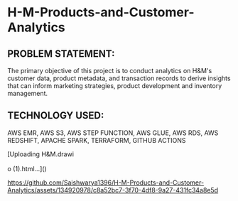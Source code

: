 # H-M-Products-and-Customer-Analytics

## PROBLEM STATEMENT:
The primary objective of this project is to conduct analytics on H&M's customer data, product metadata, and transaction records to derive insights that can inform marketing strategies, product development and inventory management.

## TECHNOLOGY USED:
AWS EMR, AWS S3, AWS STEP FUNCTION, AWS GLUE, AWS RDS, AWS REDSHIFT, APACHE SPARK, TERRAFORM, GITHUB ACTIONS 



[Uploading H&M.drawi<!--[if IE]><meta http-equiv="X-UA-Compatible" content="IE=5,IE=9" ><![endif]-->
<!DOCTYPE html>
<html>
<head>
<title>H&amp;M</title>
<meta charset="utf-8"/>
</head>
<body><div class="mxgraph" style="max-width:100%;border:1px solid transparent;" data-mxgraph="{&quot;highlight&quot;:&quot;#0000ff&quot;,&quot;nav&quot;:true,&quot;resize&quot;:true,&quot;toolbar&quot;:&quot;zoom layers tags lightbox&quot;,&quot;edit&quot;:&quot;_blank&quot;,&quot;xml&quot;:&quot;&lt;mxfile modified=\&quot;2023-09-04T14:07:50.585Z\&quot; host=\&quot;app.diagrams.net\&quot; agent=\&quot;Mozilla/5.0 (Windows NT 10.0; Win64; x64) AppleWebKit/537.36 (KHTML, like Gecko) Chrome/116.0.0.0 Safari/537.36\&quot; etag=\&quot;IQyFJJcGZVnsy38ZNb3r\&quot; version=\&quot;21.7.2\&quot; type=\&quot;google\&quot;&gt;\n  &lt;diagram id=\&quot;Ht1M8jgEwFfnCIfOTk4-\&quot; name=\&quot;Page-1\&quot;&gt;\n    &lt;mxGraphModel dx=\&quot;1105\&quot; dy=\&quot;592\&quot; grid=\&quot;0\&quot; gridSize=\&quot;10\&quot; guides=\&quot;1\&quot; tooltips=\&quot;1\&quot; connect=\&quot;1\&quot; arrows=\&quot;1\&quot; fold=\&quot;1\&quot; page=\&quot;1\&quot; pageScale=\&quot;1\&quot; pageWidth=\&quot;827\&quot; pageHeight=\&quot;1169\&quot; math=\&quot;0\&quot; shadow=\&quot;0\&quot;&gt;\n      &lt;root&gt;\n        &lt;mxCell id=\&quot;0\&quot; /&gt;\n        &lt;mxCell id=\&quot;1\&quot; parent=\&quot;0\&quot; /&gt;\n        &lt;mxCell id=\&quot;UEzPUAAOIrF-is8g5C7q-2\&quot; value=\&quot;AWS Cloud\&quot; style=\&quot;points=[[0,0],[0.25,0],[0.5,0],[0.75,0],[1,0],[1,0.25],[1,0.5],[1,0.75],[1,1],[0.75,1],[0.5,1],[0.25,1],[0,1],[0,0.75],[0,0.5],[0,0.25]];outlineConnect=0;gradientColor=none;html=1;whiteSpace=wrap;fontSize=12;fontStyle=0;shape=mxgraph.aws4.group;grIcon=mxgraph.aws4.group_aws_cloud_alt;strokeColor=#232F3E;fillColor=none;verticalAlign=top;align=left;spacingLeft=30;fontColor=#232F3E;dashed=0;container=1;pointerEvents=0;collapsible=0;recursiveResize=0;\&quot; parent=\&quot;1\&quot; vertex=\&quot;1\&quot;&gt;\n          &lt;mxGeometry x=\&quot;320\&quot; y=\&quot;257\&quot; width=\&quot;557\&quot; height=\&quot;499\&quot; as=\&quot;geometry\&quot; /&gt;\n        &lt;/mxCell&gt;\n        &lt;mxCell id=\&quot;monGaM19JyYq6l-XoQEe-9\&quot; value=\&quot;\&quot; style=\&quot;sketch=0;points=[[0,0,0],[0.25,0,0],[0.5,0,0],[0.75,0,0],[1,0,0],[0,1,0],[0.25,1,0],[0.5,1,0],[0.75,1,0],[1,1,0],[0,0.25,0],[0,0.5,0],[0,0.75,0],[1,0.25,0],[1,0.5,0],[1,0.75,0]];outlineConnect=0;fontColor=#232F3E;gradientColor=#945DF2;gradientDirection=north;fillColor=#5A30B5;strokeColor=#ffffff;dashed=0;verticalLabelPosition=bottom;verticalAlign=top;align=center;html=1;fontSize=12;fontStyle=0;aspect=fixed;shape=mxgraph.aws4.resourceIcon;resIcon=mxgraph.aws4.glue;\&quot; parent=\&quot;UEzPUAAOIrF-is8g5C7q-2\&quot; vertex=\&quot;1\&quot;&gt;\n          &lt;mxGeometry x=\&quot;20\&quot; y=\&quot;108\&quot; width=\&quot;78\&quot; height=\&quot;78\&quot; as=\&quot;geometry\&quot; /&gt;\n        &lt;/mxCell&gt;\n        &lt;mxCell id=\&quot;monGaM19JyYq6l-XoQEe-38\&quot; value=\&quot;&amp;lt;font style=&amp;quot;font-size: 10px;&amp;quot;&amp;gt;AWS GLUE&amp;lt;/font&amp;gt;\&quot; style=\&quot;text;html=1;align=center;verticalAlign=middle;resizable=0;points=[];autosize=1;strokeColor=none;fillColor=none;\&quot; parent=\&quot;UEzPUAAOIrF-is8g5C7q-2\&quot; vertex=\&quot;1\&quot;&gt;\n          &lt;mxGeometry x=\&quot;20\&quot; y=\&quot;184.5\&quot; width=\&quot;80\&quot; height=\&quot;30\&quot; as=\&quot;geometry\&quot; /&gt;\n        &lt;/mxCell&gt;\n        &lt;mxCell id=\&quot;xLsUa-YoItQTe2M42fs--24\&quot; style=\&quot;edgeStyle=orthogonalEdgeStyle;rounded=0;orthogonalLoop=1;jettySize=auto;html=1;entryX=0.48;entryY=-0.1;entryDx=0;entryDy=0;entryPerimeter=0;flowAnimation=1;strokeWidth=2;\&quot; parent=\&quot;UEzPUAAOIrF-is8g5C7q-2\&quot; source=\&quot;CwMzUR-tPq7qk359h0cx-1\&quot; target=\&quot;xLsUa-YoItQTe2M42fs--15\&quot; edge=\&quot;1\&quot;&gt;\n          &lt;mxGeometry relative=\&quot;1\&quot; as=\&quot;geometry\&quot; /&gt;\n        &lt;/mxCell&gt;\n        &lt;mxCell id=\&quot;CwMzUR-tPq7qk359h0cx-1\&quot; value=\&quot;\&quot; style=\&quot;sketch=0;points=[[0,0,0],[0.25,0,0],[0.5,0,0],[0.75,0,0],[1,0,0],[0,1,0],[0.25,1,0],[0.5,1,0],[0.75,1,0],[1,1,0],[0,0.25,0],[0,0.5,0],[0,0.75,0],[1,0.25,0],[1,0.5,0],[1,0.75,0]];outlineConnect=0;fontColor=#232F3E;gradientColor=#945DF2;gradientDirection=north;fillColor=#5A30B5;strokeColor=#ffffff;dashed=0;verticalLabelPosition=bottom;verticalAlign=top;align=center;html=1;fontSize=12;fontStyle=0;aspect=fixed;shape=mxgraph.aws4.resourceIcon;resIcon=mxgraph.aws4.glue;\&quot; parent=\&quot;UEzPUAAOIrF-is8g5C7q-2\&quot; vertex=\&quot;1\&quot;&gt;\n          &lt;mxGeometry x=\&quot;340\&quot; y=\&quot;99\&quot; width=\&quot;78\&quot; height=\&quot;78\&quot; as=\&quot;geometry\&quot; /&gt;\n        &lt;/mxCell&gt;\n        &lt;mxCell id=\&quot;CwMzUR-tPq7qk359h0cx-13\&quot; style=\&quot;edgeStyle=orthogonalEdgeStyle;rounded=0;orthogonalLoop=1;jettySize=auto;html=1;entryX=0.503;entryY=1.067;entryDx=0;entryDy=0;entryPerimeter=0;strokeWidth=2;flowAnimation=0;\&quot; parent=\&quot;UEzPUAAOIrF-is8g5C7q-2\&quot; source=\&quot;CwMzUR-tPq7qk359h0cx-5\&quot; target=\&quot;CwMzUR-tPq7qk359h0cx-22\&quot; edge=\&quot;1\&quot;&gt;\n          &lt;mxGeometry relative=\&quot;1\&quot; as=\&quot;geometry\&quot; /&gt;\n        &lt;/mxCell&gt;\n        &lt;mxCell id=\&quot;CwMzUR-tPq7qk359h0cx-5\&quot; value=\&quot;\&quot; style=\&quot;sketch=0;outlineConnect=0;fontColor=#232F3E;gradientColor=none;strokeColor=#ffffff;fillColor=#232F3E;dashed=0;verticalLabelPosition=middle;verticalAlign=bottom;align=center;html=1;whiteSpace=wrap;fontSize=10;fontStyle=1;spacing=3;shape=mxgraph.aws4.productIcon;prIcon=mxgraph.aws4.emr;\&quot; parent=\&quot;UEzPUAAOIrF-is8g5C7q-2\&quot; vertex=\&quot;1\&quot;&gt;\n          &lt;mxGeometry x=\&quot;340\&quot; y=\&quot;347\&quot; width=\&quot;80\&quot; height=\&quot;100\&quot; as=\&quot;geometry\&quot; /&gt;\n        &lt;/mxCell&gt;\n        &lt;mxCell id=\&quot;xLsUa-YoItQTe2M42fs--23\&quot; style=\&quot;edgeStyle=orthogonalEdgeStyle;rounded=0;orthogonalLoop=1;jettySize=auto;html=1;flowAnimation=1;strokeWidth=2;\&quot; parent=\&quot;UEzPUAAOIrF-is8g5C7q-2\&quot; source=\&quot;CwMzUR-tPq7qk359h0cx-10\&quot; edge=\&quot;1\&quot;&gt;\n          &lt;mxGeometry relative=\&quot;1\&quot; as=\&quot;geometry\&quot;&gt;\n            &lt;mxPoint x=\&quot;660\&quot; y=\&quot;252\&quot; as=\&quot;targetPoint\&quot; /&gt;\n          &lt;/mxGeometry&gt;\n        &lt;/mxCell&gt;\n        &lt;mxCell id=\&quot;CwMzUR-tPq7qk359h0cx-10\&quot; value=\&quot;\&quot; style=\&quot;outlineConnect=0;dashed=0;verticalLabelPosition=bottom;verticalAlign=top;align=center;html=1;shape=mxgraph.aws3.redshift;fillColor=#2E73B8;gradientColor=none;\&quot; parent=\&quot;UEzPUAAOIrF-is8g5C7q-2\&quot; vertex=\&quot;1\&quot;&gt;\n          &lt;mxGeometry x=\&quot;460\&quot; y=\&quot;214.5\&quot; width=\&quot;67.5\&quot; height=\&quot;75\&quot; as=\&quot;geometry\&quot; /&gt;\n        &lt;/mxCell&gt;\n        &lt;mxCell id=\&quot;CwMzUR-tPq7qk359h0cx-21\&quot; value=\&quot;&amp;lt;b&amp;gt;(DATALAKE)&amp;lt;/b&amp;gt;\&quot; style=\&quot;text;html=1;align=center;verticalAlign=middle;resizable=0;points=[];autosize=1;strokeColor=none;fillColor=none;\&quot; parent=\&quot;UEzPUAAOIrF-is8g5C7q-2\&quot; vertex=\&quot;1\&quot;&gt;\n          &lt;mxGeometry x=\&quot;189\&quot; y=\&quot;199\&quot; width=\&quot;100\&quot; height=\&quot;30\&quot; as=\&quot;geometry\&quot; /&gt;\n        &lt;/mxCell&gt;\n        &lt;mxCell id=\&quot;CwMzUR-tPq7qk359h0cx-23\&quot; value=\&quot;&amp;lt;font style=&amp;quot;font-size: 10px;&amp;quot;&amp;gt;AWS GLUE&amp;lt;/font&amp;gt;\&quot; style=\&quot;text;html=1;align=center;verticalAlign=middle;resizable=0;points=[];autosize=1;strokeColor=none;fillColor=none;\&quot; parent=\&quot;UEzPUAAOIrF-is8g5C7q-2\&quot; vertex=\&quot;1\&quot;&gt;\n          &lt;mxGeometry x=\&quot;340\&quot; y=\&quot;177\&quot; width=\&quot;80\&quot; height=\&quot;30\&quot; as=\&quot;geometry\&quot; /&gt;\n        &lt;/mxCell&gt;\n        &lt;mxCell id=\&quot;jEydPrMHJWlcHnQAP2K7-1\&quot; value=\&quot;\&quot; style=\&quot;sketch=0;points=[[0,0,0],[0.25,0,0],[0.5,0,0],[0.75,0,0],[1,0,0],[0,1,0],[0.25,1,0],[0.5,1,0],[0.75,1,0],[1,1,0],[0,0.25,0],[0,0.5,0],[0,0.75,0],[1,0.25,0],[1,0.5,0],[1,0.75,0]];outlineConnect=0;fontColor=#232F3E;gradientColor=#945DF2;gradientDirection=north;fillColor=#5A30B5;strokeColor=#ffffff;dashed=0;verticalLabelPosition=bottom;verticalAlign=top;align=center;html=1;fontSize=12;fontStyle=0;aspect=fixed;shape=mxgraph.aws4.resourceIcon;resIcon=mxgraph.aws4.glue;\&quot; parent=\&quot;UEzPUAAOIrF-is8g5C7q-2\&quot; vertex=\&quot;1\&quot;&gt;\n          &lt;mxGeometry x=\&quot;18\&quot; y=\&quot;323\&quot; width=\&quot;82\&quot; height=\&quot;82\&quot; as=\&quot;geometry\&quot; /&gt;\n        &lt;/mxCell&gt;\n        &lt;mxCell id=\&quot;UEzPUAAOIrF-is8g5C7q-45\&quot; value=\&quot;&amp;lt;font style=&amp;quot;font-size: 10px;&amp;quot;&amp;gt;Amazon S3&amp;lt;/font&amp;gt;\&quot; style=\&quot;outlineConnect=0;fontColor=#232F3E;gradientColor=#60A337;gradientDirection=north;fillColor=#277116;strokeColor=#ffffff;dashed=0;verticalLabelPosition=bottom;verticalAlign=top;align=center;html=1;fontSize=12;fontStyle=0;aspect=fixed;shape=mxgraph.aws4.resourceIcon;resIcon=mxgraph.aws4.s3;labelBackgroundColor=#ffffff;\&quot; parent=\&quot;UEzPUAAOIrF-is8g5C7q-2\&quot; vertex=\&quot;1\&quot;&gt;\n          &lt;mxGeometry x=\&quot;200\&quot; y=\&quot;229\&quot; width=\&quot;78\&quot; height=\&quot;78\&quot; as=\&quot;geometry\&quot; /&gt;\n        &lt;/mxCell&gt;\n        &lt;mxCell id=\&quot;jEydPrMHJWlcHnQAP2K7-4\&quot; value=\&quot;&amp;lt;font style=&amp;quot;font-size: 10px;&amp;quot;&amp;gt;AWS GLUE&amp;lt;/font&amp;gt;\&quot; style=\&quot;text;html=1;align=center;verticalAlign=middle;resizable=0;points=[];autosize=1;strokeColor=none;fillColor=none;\&quot; parent=\&quot;UEzPUAAOIrF-is8g5C7q-2\&quot; vertex=\&quot;1\&quot;&gt;\n          &lt;mxGeometry x=\&quot;19\&quot; y=\&quot;405\&quot; width=\&quot;80\&quot; height=\&quot;30\&quot; as=\&quot;geometry\&quot; /&gt;\n        &lt;/mxCell&gt;\n        &lt;mxCell id=\&quot;xLsUa-YoItQTe2M42fs--4\&quot; value=\&quot;\&quot; style=\&quot;endArrow=classic;html=1;rounded=0;strokeWidth=2;flowAnimation=0;\&quot; parent=\&quot;UEzPUAAOIrF-is8g5C7q-2\&quot; target=\&quot;CwMzUR-tPq7qk359h0cx-5\&quot; edge=\&quot;1\&quot;&gt;\n          &lt;mxGeometry width=\&quot;50\&quot; height=\&quot;50\&quot; relative=\&quot;1\&quot; as=\&quot;geometry\&quot;&gt;\n            &lt;mxPoint x=\&quot;236\&quot; y=\&quot;329\&quot; as=\&quot;sourcePoint\&quot; /&gt;\n            &lt;mxPoint x=\&quot;230\&quot; y=\&quot;229\&quot; as=\&quot;targetPoint\&quot; /&gt;\n            &lt;Array as=\&quot;points\&quot;&gt;\n              &lt;mxPoint x=\&quot;236\&quot; y=\&quot;397\&quot; /&gt;\n            &lt;/Array&gt;\n          &lt;/mxGeometry&gt;\n        &lt;/mxCell&gt;\n        &lt;mxCell id=\&quot;xLsUa-YoItQTe2M42fs--7\&quot; value=\&quot;\&quot; style=\&quot;endArrow=classic;html=1;rounded=0;strokeWidth=2;flowAnimation=1;\&quot; parent=\&quot;UEzPUAAOIrF-is8g5C7q-2\&quot; edge=\&quot;1\&quot;&gt;\n          &lt;mxGeometry width=\&quot;50\&quot; height=\&quot;50\&quot; relative=\&quot;1\&quot; as=\&quot;geometry\&quot;&gt;\n            &lt;mxPoint x=\&quot;60\&quot; y=\&quot;209\&quot; as=\&quot;sourcePoint\&quot; /&gt;\n            &lt;mxPoint x=\&quot;200\&quot; y=\&quot;250.0000000000001\&quot; as=\&quot;targetPoint\&quot; /&gt;\n            &lt;Array as=\&quot;points\&quot;&gt;\n              &lt;mxPoint x=\&quot;60\&quot; y=\&quot;250\&quot; /&gt;\n            &lt;/Array&gt;\n          &lt;/mxGeometry&gt;\n        &lt;/mxCell&gt;\n        &lt;mxCell id=\&quot;xLsUa-YoItQTe2M42fs--8\&quot; value=\&quot;\&quot; style=\&quot;endArrow=classic;html=1;rounded=0;strokeWidth=2;flowAnimation=0;\&quot; parent=\&quot;UEzPUAAOIrF-is8g5C7q-2\&quot; source=\&quot;jEydPrMHJWlcHnQAP2K7-1\&quot; edge=\&quot;1\&quot;&gt;\n          &lt;mxGeometry width=\&quot;50\&quot; height=\&quot;50\&quot; relative=\&quot;1\&quot; as=\&quot;geometry\&quot;&gt;\n            &lt;mxPoint x=\&quot;60\&quot; y=\&quot;319\&quot; as=\&quot;sourcePoint\&quot; /&gt;\n            &lt;mxPoint x=\&quot;200\&quot; y=\&quot;287\&quot; as=\&quot;targetPoint\&quot; /&gt;\n            &lt;Array as=\&quot;points\&quot;&gt;\n              &lt;mxPoint x=\&quot;60\&quot; y=\&quot;287\&quot; /&gt;\n            &lt;/Array&gt;\n          &lt;/mxGeometry&gt;\n        &lt;/mxCell&gt;\n        &lt;mxCell id=\&quot;CwMzUR-tPq7qk359h0cx-22\&quot; value=\&quot;&amp;lt;font style=&amp;quot;font-size: 10px;&amp;quot;&amp;gt;REDSHIFT&amp;lt;/font&amp;gt;\&quot; style=\&quot;text;html=1;align=center;verticalAlign=middle;resizable=0;points=[];autosize=1;strokeColor=none;fillColor=none;\&quot; parent=\&quot;UEzPUAAOIrF-is8g5C7q-2\&quot; vertex=\&quot;1\&quot;&gt;\n          &lt;mxGeometry x=\&quot;458.75\&quot; y=\&quot;293\&quot; width=\&quot;70\&quot; height=\&quot;30\&quot; as=\&quot;geometry\&quot; /&gt;\n        &lt;/mxCell&gt;\n        &lt;mxCell id=\&quot;xLsUa-YoItQTe2M42fs--14\&quot; value=\&quot;\&quot; style=\&quot;endArrow=classic;html=1;rounded=0;entryX=0;entryY=0.5;entryDx=0;entryDy=0;entryPerimeter=0;exitX=0.504;exitY=0.004;exitDx=0;exitDy=0;exitPerimeter=0;strokeWidth=2;flowAnimation=1;\&quot; parent=\&quot;UEzPUAAOIrF-is8g5C7q-2\&quot; source=\&quot;CwMzUR-tPq7qk359h0cx-21\&quot; target=\&quot;CwMzUR-tPq7qk359h0cx-1\&quot; edge=\&quot;1\&quot;&gt;\n          &lt;mxGeometry width=\&quot;50\&quot; height=\&quot;50\&quot; relative=\&quot;1\&quot; as=\&quot;geometry\&quot;&gt;\n            &lt;mxPoint x=\&quot;210\&quot; y=\&quot;289\&quot; as=\&quot;sourcePoint\&quot; /&gt;\n            &lt;mxPoint x=\&quot;260\&quot; y=\&quot;239\&quot; as=\&quot;targetPoint\&quot; /&gt;\n            &lt;Array as=\&quot;points\&quot;&gt;\n              &lt;mxPoint x=\&quot;240\&quot; y=\&quot;139\&quot; /&gt;\n            &lt;/Array&gt;\n          &lt;/mxGeometry&gt;\n        &lt;/mxCell&gt;\n        &lt;mxCell id=\&quot;xLsUa-YoItQTe2M42fs--15\&quot; value=\&quot;&amp;lt;b&amp;gt;(DATAWAREHOUSE)&amp;lt;/b&amp;gt;\&quot; style=\&quot;text;html=1;align=center;verticalAlign=middle;resizable=0;points=[];autosize=1;strokeColor=none;fillColor=none;\&quot; parent=\&quot;UEzPUAAOIrF-is8g5C7q-2\&quot; vertex=\&quot;1\&quot;&gt;\n          &lt;mxGeometry x=\&quot;420\&quot; y=\&quot;184.5\&quot; width=\&quot;140\&quot; height=\&quot;30\&quot; as=\&quot;geometry\&quot; /&gt;\n        &lt;/mxCell&gt;\n        &lt;mxCell id=\&quot;xLsUa-YoItQTe2M42fs--16\&quot; value=\&quot;&amp;lt;font style=&amp;quot;font-size: 10px;&amp;quot;&amp;gt;EMR&amp;lt;/font&amp;gt;\&quot; style=\&quot;text;html=1;align=center;verticalAlign=middle;resizable=0;points=[];autosize=1;strokeColor=none;fillColor=none;\&quot; parent=\&quot;UEzPUAAOIrF-is8g5C7q-2\&quot; vertex=\&quot;1\&quot;&gt;\n          &lt;mxGeometry x=\&quot;355\&quot; y=\&quot;429\&quot; width=\&quot;50\&quot; height=\&quot;30\&quot; as=\&quot;geometry\&quot; /&gt;\n        &lt;/mxCell&gt;\n        &lt;mxCell id=\&quot;xLsUa-YoItQTe2M42fs--33\&quot; value=\&quot;&amp;lt;span style=&amp;quot;font-size: 10px;&amp;quot;&amp;gt;TRANSFORMATION&amp;lt;/span&amp;gt;\&quot; style=\&quot;text;html=1;align=center;verticalAlign=middle;resizable=0;points=[];autosize=1;strokeColor=none;fillColor=none;\&quot; parent=\&quot;UEzPUAAOIrF-is8g5C7q-2\&quot; vertex=\&quot;1\&quot;&gt;\n          &lt;mxGeometry x=\&quot;328\&quot; y=\&quot;73\&quot; width=\&quot;111\&quot; height=\&quot;26\&quot; as=\&quot;geometry\&quot; /&gt;\n        &lt;/mxCell&gt;\n        &lt;mxCell id=\&quot;xLsUa-YoItQTe2M42fs--34\&quot; value=\&quot;&amp;lt;span style=&amp;quot;font-size: 10px;&amp;quot;&amp;gt;LOAD&amp;lt;/span&amp;gt;\&quot; style=\&quot;text;html=1;align=center;verticalAlign=middle;resizable=0;points=[];autosize=1;strokeColor=none;fillColor=none;\&quot; parent=\&quot;UEzPUAAOIrF-is8g5C7q-2\&quot; vertex=\&quot;1\&quot;&gt;\n          &lt;mxGeometry x=\&quot;437\&quot; y=\&quot;108\&quot; width=\&quot;45\&quot; height=\&quot;26\&quot; as=\&quot;geometry\&quot; /&gt;\n        &lt;/mxCell&gt;\n        &lt;mxCell id=\&quot;xLsUa-YoItQTe2M42fs--31\&quot; value=\&quot;&amp;lt;span style=&amp;quot;font-size: 10px;&amp;quot;&amp;gt;EXTRACTION&amp;lt;/span&amp;gt;\&quot; style=\&quot;text;html=1;align=center;verticalAlign=middle;resizable=0;points=[];autosize=1;strokeColor=none;fillColor=none;\&quot; parent=\&quot;UEzPUAAOIrF-is8g5C7q-2\&quot; vertex=\&quot;1\&quot;&gt;\n          &lt;mxGeometry x=\&quot;94\&quot; y=\&quot;226\&quot; width=\&quot;82\&quot; height=\&quot;26\&quot; as=\&quot;geometry\&quot; /&gt;\n        &lt;/mxCell&gt;\n        &lt;mxCell id=\&quot;UEzPUAAOIrF-is8g5C7q-1\&quot; value=\&quot;&amp;lt;font color=&amp;quot;#0c0e12&amp;quot;&amp;gt;Corporate Data Center&amp;lt;/font&amp;gt;\&quot; style=\&quot;points=[[0,0],[0.25,0],[0.5,0],[0.75,0],[1,0],[1,0.25],[1,0.5],[1,0.75],[1,1],[0.75,1],[0.5,1],[0.25,1],[0,1],[0,0.75],[0,0.5],[0,0.25]];outlineConnect=0;gradientColor=none;html=1;whiteSpace=wrap;fontSize=12;fontStyle=0;shape=mxgraph.aws4.group;grIcon=mxgraph.aws4.group_corporate_data_center;strokeColor=#5A6C86;fillColor=none;verticalAlign=top;align=left;spacingLeft=30;fontColor=#5A6C86;dashed=0;container=1;pointerEvents=0;collapsible=0;recursiveResize=0;\&quot; parent=\&quot;1\&quot; vertex=\&quot;1\&quot;&gt;\n          &lt;mxGeometry x=\&quot;20\&quot; y=\&quot;257\&quot; width=\&quot;280\&quot; height=\&quot;499\&quot; as=\&quot;geometry\&quot; /&gt;\n        &lt;/mxCell&gt;\n        &lt;mxCell id=\&quot;monGaM19JyYq6l-XoQEe-5\&quot; value=\&quot;\&quot; style=\&quot;outlineConnect=0;dashed=0;verticalLabelPosition=bottom;verticalAlign=top;align=center;html=1;shape=mxgraph.aws3.rds_db_instance_read_replica;fillColor=#2E73B8;gradientColor=none;\&quot; parent=\&quot;UEzPUAAOIrF-is8g5C7q-1\&quot; vertex=\&quot;1\&quot;&gt;\n          &lt;mxGeometry x=\&quot;111\&quot; y=\&quot;114\&quot; width=\&quot;49.5\&quot; height=\&quot;66\&quot; as=\&quot;geometry\&quot; /&gt;\n        &lt;/mxCell&gt;\n        &lt;mxCell id=\&quot;monGaM19JyYq6l-XoQEe-37\&quot; value=\&quot;&amp;lt;font style=&amp;quot;font-size: 10px;&amp;quot;&amp;gt;RDS&amp;lt;/font&amp;gt;\&quot; style=\&quot;text;html=1;align=center;verticalAlign=middle;resizable=0;points=[];autosize=1;strokeColor=none;fillColor=none;\&quot; parent=\&quot;UEzPUAAOIrF-is8g5C7q-1\&quot; vertex=\&quot;1\&quot;&gt;\n          &lt;mxGeometry x=\&quot;115.5\&quot; y=\&quot;180\&quot; width=\&quot;40\&quot; height=\&quot;30\&quot; as=\&quot;geometry\&quot; /&gt;\n        &lt;/mxCell&gt;\n        &lt;mxCell id=\&quot;CwMzUR-tPq7qk359h0cx-19\&quot; value=\&quot;&amp;lt;font style=&amp;quot;font-size: 10px;&amp;quot;&amp;gt;Amazon S3&amp;lt;/font&amp;gt;\&quot; style=\&quot;outlineConnect=0;fontColor=#232F3E;gradientColor=#60A337;gradientDirection=north;fillColor=#277116;strokeColor=#ffffff;dashed=0;verticalLabelPosition=bottom;verticalAlign=top;align=center;html=1;fontSize=12;fontStyle=0;aspect=fixed;shape=mxgraph.aws4.resourceIcon;resIcon=mxgraph.aws4.s3;labelBackgroundColor=#ffffff;\&quot; parent=\&quot;UEzPUAAOIrF-is8g5C7q-1\&quot; vertex=\&quot;1\&quot;&gt;\n          &lt;mxGeometry x=\&quot;96.75\&quot; y=\&quot;325\&quot; width=\&quot;78\&quot; height=\&quot;78\&quot; as=\&quot;geometry\&quot; /&gt;\n        &lt;/mxCell&gt;\n        &lt;mxCell id=\&quot;CwMzUR-tPq7qk359h0cx-24\&quot; value=\&quot;&amp;lt;b&amp;gt;(SOURCE)&amp;lt;/b&amp;gt;\&quot; style=\&quot;text;html=1;align=center;verticalAlign=middle;resizable=0;points=[];autosize=1;strokeColor=none;fillColor=none;rounded=0;glass=0;\&quot; parent=\&quot;UEzPUAAOIrF-is8g5C7q-1\&quot; vertex=\&quot;1\&quot;&gt;\n          &lt;mxGeometry x=\&quot;96.75\&quot; y=\&quot;89\&quot; width=\&quot;80\&quot; height=\&quot;30\&quot; as=\&quot;geometry\&quot; /&gt;\n        &lt;/mxCell&gt;\n        &lt;mxCell id=\&quot;xLsUa-YoItQTe2M42fs--12\&quot; value=\&quot;&amp;lt;b&amp;gt;(SOURCE)&amp;lt;/b&amp;gt;\&quot; style=\&quot;text;html=1;align=center;verticalAlign=middle;resizable=0;points=[];autosize=1;strokeColor=none;fillColor=none;\&quot; parent=\&quot;UEzPUAAOIrF-is8g5C7q-1\&quot; vertex=\&quot;1\&quot;&gt;\n          &lt;mxGeometry x=\&quot;95.75\&quot; y=\&quot;295\&quot; width=\&quot;80\&quot; height=\&quot;30\&quot; as=\&quot;geometry\&quot; /&gt;\n        &lt;/mxCell&gt;\n        &lt;mxCell id=\&quot;-QjtrjUzRDEMRZ5MF8oH-47\&quot; value=\&quot;H&amp;amp;amp;M Products and Customer Analytics\&quot; style=\&quot;text;html=1;resizable=0;points=[];autosize=1;align=left;verticalAlign=top;spacingTop=-4;fontSize=30;fontStyle=1\&quot; parent=\&quot;1\&quot; vertex=\&quot;1\&quot;&gt;\n          &lt;mxGeometry x=\&quot;201\&quot; y=\&quot;189\&quot; width=\&quot;575\&quot; height=\&quot;42\&quot; as=\&quot;geometry\&quot; /&gt;\n        &lt;/mxCell&gt;\n        &lt;mxCell id=\&quot;CwMzUR-tPq7qk359h0cx-14\&quot; style=\&quot;edgeStyle=orthogonalEdgeStyle;rounded=0;orthogonalLoop=1;jettySize=auto;html=1;entryX=0;entryY=0.5;entryDx=0;entryDy=0;entryPerimeter=0;strokeWidth=2;flowAnimation=1;\&quot; parent=\&quot;1\&quot; source=\&quot;monGaM19JyYq6l-XoQEe-5\&quot; target=\&quot;monGaM19JyYq6l-XoQEe-9\&quot; edge=\&quot;1\&quot;&gt;\n          &lt;mxGeometry relative=\&quot;1\&quot; as=\&quot;geometry\&quot; /&gt;\n        &lt;/mxCell&gt;\n        &lt;mxCell id=\&quot;jEydPrMHJWlcHnQAP2K7-2\&quot; value=\&quot;\&quot; style=\&quot;edgeStyle=orthogonalEdgeStyle;rounded=0;orthogonalLoop=1;jettySize=auto;html=1;strokeWidth=2;flowAnimation=0;\&quot; parent=\&quot;1\&quot; source=\&quot;CwMzUR-tPq7qk359h0cx-19\&quot; target=\&quot;jEydPrMHJWlcHnQAP2K7-1\&quot; edge=\&quot;1\&quot;&gt;\n          &lt;mxGeometry relative=\&quot;1\&quot; as=\&quot;geometry\&quot;&gt;\n            &lt;mxPoint x=\&quot;216\&quot; y=\&quot;678\&quot; as=\&quot;sourcePoint\&quot; /&gt;\n            &lt;mxPoint x=\&quot;460\&quot; y=\&quot;618\&quot; as=\&quot;targetPoint\&quot; /&gt;\n          &lt;/mxGeometry&gt;\n        &lt;/mxCell&gt;\n        &lt;mxCell id=\&quot;CwMzUR-tPq7qk359h0cx-17\&quot; value=\&quot;&amp;lt;b&amp;gt;POWER BI&amp;lt;/b&amp;gt;\&quot; style=\&quot;whiteSpace=wrap;html=1;aspect=fixed;strokeColor=#FF8000;strokeWidth=5;shadow=1;fillColor=#FFE599;\&quot; parent=\&quot;1\&quot; vertex=\&quot;1\&quot;&gt;\n          &lt;mxGeometry x=\&quot;983\&quot; y=\&quot;471.5\&quot; width=\&quot;80\&quot; height=\&quot;80\&quot; as=\&quot;geometry\&quot; /&gt;\n        &lt;/mxCell&gt;\n        &lt;mxCell id=\&quot;xLsUa-YoItQTe2M42fs--35\&quot; value=\&quot;&amp;lt;span style=&amp;quot;font-size: 10px;&amp;quot;&amp;gt;VISUALIZATION&amp;lt;/span&amp;gt;\&quot; style=\&quot;text;html=1;align=center;verticalAlign=middle;resizable=0;points=[];autosize=1;strokeColor=none;fillColor=none;\&quot; parent=\&quot;1\&quot; vertex=\&quot;1\&quot;&gt;\n          &lt;mxGeometry x=\&quot;977\&quot; y=\&quot;435\&quot; width=\&quot;92\&quot; height=\&quot;26\&quot; as=\&quot;geometry\&quot; /&gt;\n        &lt;/mxCell&gt;\n      &lt;/root&gt;\n    &lt;/mxGraphModel&gt;\n  &lt;/diagram&gt;\n&lt;/mxfile&gt;\n&quot;}"></div>
<script type="text/javascript" src="https://viewer.diagrams.net/js/viewer-static.min.js"></script>
</body>
</html>o (1).html…]()


https://github.com/Saishwarya1396/H-M-Products-and-Customer-Analytics/assets/134920978/c8a52bc7-3f70-4df8-9a27-431fc34a8e5d

